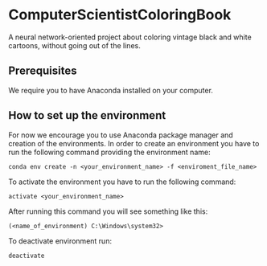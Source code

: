 # ComputerScientistColoringBook
A neural network-oriented project about coloring vintage black and white cartoons, without going out of the lines.

## Prerequisites

We require you to have Anaconda installed on your computer.

## How to set up the environment

For now we encourage you to use Anaconda package manager and creation of the environments.
In order to create an environment you have to run the following command providing the environment name:

```
conda env create -n <your_environment_name> -f <enviroment_file_name>
```

To activate the environment you have to run the following command:

```
activate <your_environment_name>
```

After running this command you will see something like this:

```
(<name_of_environment) C:\Windows\system32>
```

To deactivate environment run:

```
deactivate
```
